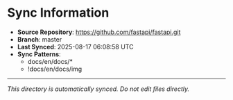 # Sync Information

- **Source Repository**: https://github.com/fastapi/fastapi.git
- **Branch**: master
- **Last Synced**: 2025-08-17 06:08:58 UTC
- **Sync Patterns**:
  - docs/en/docs/*
  - !docs/en/docs/img

---
*This directory is automatically synced. Do not edit files directly.*
